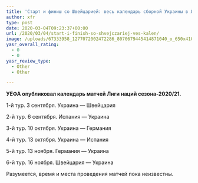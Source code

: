 ```yaml
---
title: 'Старт и финиш со Швейцарией: весь календарь сборной Украины в Лиге наций'
author: xfr
type: post
date: 2020-03-04T09:23:37+00:00
url: /2020/03/04/start-i-finish-so-shvejczariej-ves-kalen/
image: /uploads/67333958_1277072002472286_8070679445414871040_o_650x410.jpg
yasr_overall_rating:
  - 0
  - 0
yasr_review_type:
  - Other
  - Other

---
```

**УЕФА опубликовал календарь матчей Лиги наций сезона-2020/21.**

1-й тур. 3 сентября. Украина — Швейцария

2-й тур. 6 сентября. Испания — Украина

3-й тур. 10 октября. Украина — Германия

4-й тур. 13 октября. Украина — Испания

5-й тур. 13 ноября. Германия — Украина

6-й тур. 16 ноября. Швейцария — Украина

Разумеется, время и места проведения матчей пока неизвестны.